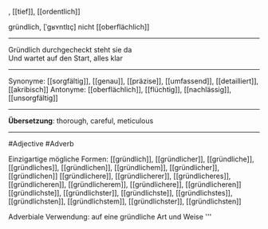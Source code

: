 , [[tief]], [[ordentlich]]

gründlich, [ˈɡʁʏntlɪç]
nicht [[oberflächlich]]

---
Gründlich durchgecheckt steht sie da  
Und wartet auf den Start, alles klar  

---
Synonyme: [[sorgfältig]], [[genau]], [[präzise]], [[umfassend]], [[detailliert]], [[akribisch]]
Antonyme: [[oberflächlich]], [[flüchtig]], [[nachlässig]], [[unsorgfältig]]

---
**Übersetzung**:
thorough, careful, meticulous

---
#Adjective #Adverb

Einzigartige mögliche Formen: 
[[gründlich]], [[gründlicher]], [[gründliche]], [[gründliches]], [[gründlichen]], [[gründlichem]], [[gründlicher]], [[gründlichen]]
[[gründlichere]], [[gründlicherer]], [[gründlicheres]], [[gründlicheren]], [[gründlicherem]], [[gründlichere]], [[gründlicheren]]
[[gründlichste]], [[gründlichster]], [[gründlichste]], [[gründlichstes]], [[gründlichsten]], [[gründlichstem]], [[gründlichster]], [[gründlichsten]]

Adverbiale Verwendung: auf eine gründliche Art und Weise
'''